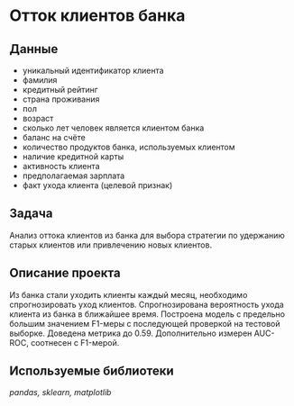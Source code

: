 # Отток клиентов банка

## Данные

* уникальный идентификатор клиента
* фамилия
* кредитный рейтинг
* страна проживания
* пол
* возраст
* сколько лет человек является клиентом банка
* баланс на счёте
* количество продуктов банка, используемых клиентом
* наличие кредитной карты
* активность клиента
* предполагаемая зарплата
* факт ухода клиента (целевой признак)

## Задача

Анализ оттока клиентов из банка для выбора стратегии по удержанию старых клиентов или привлечению новых клиентов.

## Описание проекта

Из банка стали уходить клиенты каждый месяц, необходимо спрогнозировать уход клиентов. 
Спрогнозирована вероятность ухода клиента из банка в ближайшее время.
Построена модель с предельно большим значением F1-меры с последующей проверкой на тестовой выборке. Доведена метрика до 0.59. 
Дополнительно измерен AUC-ROC, соотнесен с F1-мерой.

## Используемые библиотеки
*pandas, sklearn, matplotlib*
